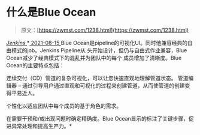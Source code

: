 <!--yml
category: 未分类
date: 0001-01-01 00:00:00
-->

# 什么是Blue Ocean

> 原文：[https://zwmst.com/1238.html](https://zwmst.com/1238.html)

   [ *Jenkins* ](https://zwmst.com/jenkins)*[ <time datetime="2021-08-15T10:49:33+08:00"> 2021-08-15 </time> ](https://zwmst.com/1238.html)  Blue Ocean是pipeline的可视化UI。同时他兼容经典的自由模式的job。Jenkins Pipeline从 头开始设计，但仍与自由式作业兼容，Blue Ocean减少了经典模式下的混乱并为团队中的每个 成员增加了清晰度。Blue Ocean的主要特点包括：

连续交付（CD）管道的复杂可视化，可以让您快速直观地理解管道状态。 管道编辑器 – 通过引导用户通过直观和可视化的过程来创建管道，从而使管道的创建变得平易近人。

个性化以适应团队中每个成员的基于角色的需求。

在需要干预和/或出现问题时确定精确度。Blue Ocean显示的标注了关键步骤，促进异常处理和提高生产力。*
